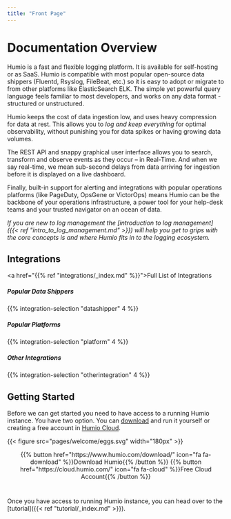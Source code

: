 ```yaml
---
title: "Front Page"
---
```


# Documentation Overview

Humio is a fast and flexible logging platform. It is available for self-hosting or as SaaS.
Humio is compatible with most popular open-source data shippers (Fluentd, Rsyslog, FileBeat, etc.)
so it is easy to adopt or migrate to from other platforms like ElasticSearch ELK.
The simple yet powerful query language feels familiar to most developers,
and works on any data format - structured or unstructured.

Humio keeps the cost of data ingestion low, and uses heavy compression for data at rest.
This allows you to _log and keep everything_ for optimal observability, without punishing you
for data spikes or having growing data volumes.

The REST API and snappy graphical user interface allows you to search, transform and observe
events as they occur – in Real-Time. And when we say real-time, we mean sub-second delays
from data arriving for ingestion before it is displayed on a live dashboard.

Finally, built-in support for alerting and integrations with popular operations platforms (like
PageDuty, OpsGene or VictorOps) means Humio can be the backbone of your operations infrastructure,
a power tool for your help-desk teams and your trusted navigator on an ocean of data.


_If you are new to log management the [introduction to log management]({{< ref "intro_to_log_management.md" >}})
will help you get to grips with the core concepts is and where Humio fits in to the logging ecosystem._

## Integrations

<a href="{{% ref "integrations/_index.md" %}}">Full List of Integrations</a>

<div class="integration-overview">
  <div class="integration-overview__section">
    <h5 class="integration-overview__section-title">Popular Data Shippers</h5>
    {{% integration-selection "datashipper" 4 %}}
  </div>
  <div class="integration-overview__section">
    <h5 class="integration-overview__section-title">Popular Platforms</h5>
    {{% integration-selection "platform" 4 %}}
  </div>
  <div class="integration-overview__section">
    <h5 class="integration-overview__section-title">Other Integrations</h5>
    {{% integration-selection "otherintegration" 4 %}}
  </div>
</div>

## Getting Started

Before we can get started you need to have access to a running Humio instance.
You have two option. You can [download](https://www.humio.com/download/)
and run it yourself or creating a free account in [Humio Cloud](https://cloud.humio.com/).

{{< figure src="pages/welcome/eggs.svg" width="180px" >}}

<p align="center" style="margin-bottom: 40px;">
{{% button href="https://www.humio.com/download/" icon="fa fa-download" %}}Download Humio{{% /button %}}
{{% button href="https://cloud.humio.com/" icon="fa fa-cloud" %}}Free Cloud Account{{% /button %}}
</p>

Once you have access to running Humio instance, you can head over to
the [tutorial]({{< ref "tutorial/_index.md" >}}).
